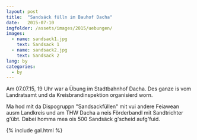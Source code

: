 ```yaml
---
layout: post
title:  "Sandsäck fülln im Bauhof Dacha"
date:   2015-07-10
imgfolder: /assets/images/2015/uebungen/
images:
  - name: sandsack1.jpg
    text: Sandsack 1
  - name: sandsack2.jpg
    text: Sandsack 2
lang: by
categories:
  - by
---
```


Am 07.07.15, 19 Uhr war a Übung im Stadtbahnhof Dacha. Des ganze is vom Landratsamt und da Kreisbrandinspektion organisierd worn.

Ma hod mit da Dispogruppn "Sandsackfüllen" mit vui andere Feiawean ausm Landkreis und am THW Dacha a neis Förderbandl mit Sandtrichter g'übt. Dabei homma mea ois 500 Sandsäck g'scheid aufg'fuid.

{% include gal.html %}

